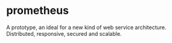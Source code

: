 # prometheus
A prototype, an ideal for a new kind of web service architecture. Distributed, responsive, secured and scalable.
